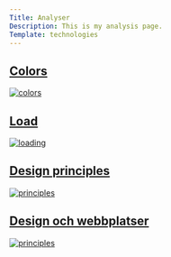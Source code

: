 ```yaml
---
Title: Analyser
Description: This is my analysis page.
Template: technologies
---
```


<div class="grid-item colors">
        <a href="analysis/01_colors">
            <h2>Colors</h2>
            <img src="%base_url%/image/colors.jpg?q=40" alt="colors">
        </a>
</div>

<div class="grid-item load">
        <a href="analysis/02_load">
            <h2>Load</h2>
            <img src="%base_url%/image/load.jpg?q=40" alt="loading">
        </a>
</div>

<div class="grid-item design">
        <a href="analysis/03_design_principles">
            <h2>Design principles</h2>
            <img src="%base_url%/image/principles.jpg?q=40" alt="principles">
        </a>
</div>

<div class="grid-item desweb">
        <a href="analysis/11_design-och-webbplatser">
            <h2>Design och webbplatser</h2>
            <img src="%base_url%/image/principles.jpg?q=40" alt="principles">
        </a>
</div>
